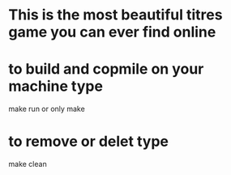 # This is the most beautiful titres game you can ever find online 

# to build and copmile on your machine type 
 
   make run or only make 
# to remove or delet type 

   make clean 


                                                                                                                                                
                                                                                                                                                      
                                                                                                                                                      
                                                                                                                                                      
                                                              
                                                                                                                                                      
                                                                                                                                            
